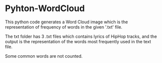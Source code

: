 # Pyhton-WordCloud
This python code generates a Word Cloud image which is the representation of frequency of words in the given '.txt' file.

The txt folder has 3 .txt files which contains lyrics of HipHop tracks, and the output is the representation of the words most frequently used in the text file. 

Some common words are not counted.

